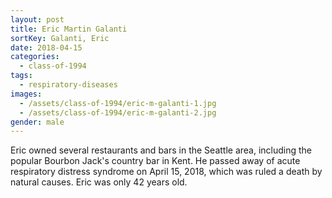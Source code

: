 ```yaml
---
layout: post
title: Eric Martin Galanti
sortKey: Galanti, Eric
date: 2018-04-15
categories:
  - class-of-1994
tags:
  - respiratory-diseases
images:
  - /assets/class-of-1994/eric-m-galanti-1.jpg
  - /assets/class-of-1994/eric-m-galanti-2.jpg
gender: male
---
```


Eric owned several restaurants and bars in the Seattle area, including the popular Bourbon Jack's country bar in Kent. He passed away of acute respiratory distress syndrome on April 15, 2018, which was ruled a death by natural causes. Eric was only 42 years old.
